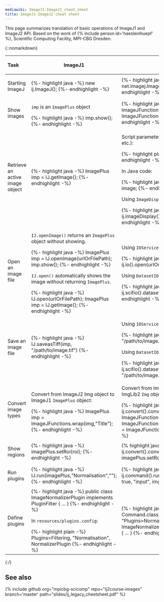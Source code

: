 ```yaml
---
mediawiki: ImageJ1-ImageJ2_cheat_sheet
title: ImageJ1-ImageJ2 cheat sheet
---
```


This page summarizes translation of basic operations of ImageJ1 and ImageJ2 API. Based on the work of {% include person id='haesleinhuepf' %}, Scientific Computing Facility, MPI-CBG Dresden.

{::nomarkdown}
<table>
  <thead>
    <tr class="header">
      <th style="text-align:left;">
        <p>Task</p>
      </th>
      <th>
        <p>ImageJ1</p>
      </th>
      <th>
        <p>ImageJ2</p>
      </th>
    </tr>
  </thead>
  <tbody>
    <tr>
      <td>
        <p>Starting ImageJ</p>
      </td>
      <td>
{%- highlight java -%}
new ij.ImageJ();
{%- endhighlight -%}
      </td>
      <td>
{%- highlight java -%}
ImageJ ij = new net.imagej.ImageJ();
ij.ui().showUI();
{%- endhighlight -%}
      </td>
    </tr>
    <tr>
      <td>
        <p>Show images</p>
      </td>
      <td>
        <p><code>imp</code> is an <code>ImagePlus</code> object</p>
{%- highlight java -%}
imp.show();
{%- endhighlight -%}
      </td>
      <td>
{%- highlight java -%}
ij.ui().show(imp);
ImageJFunctions.show(imp);
ImageJFunctions.wrap(imp,"Image").show();
{%- endhighlight -%}
      </td>
    </tr>
    <tr>
      <td>
        <p>Retrieve an active image object</p>
      </td>
      <td>
{%- highlight java -%}
ImagePlus imp = IJ.getImage();
{%- endhighlight -%}
      </td>
      <td>
        <p>Script parameter (the same for <code>Dataset</code>, <code>ImagePlus</code>, etc.):</p>
{%- highlight plain -%}
#@ Img image
{%- endhighlight -%}
        <p>In Java code:</p>
{%- highlight java -%}
@Parameter
private Img image;
{%- endhighlight -%}
        <p>Using <code>ImageDisplayService</code>:</p>
{%- highlight java -%}
Dataset image = ij.imageDisplay().getActiveDataset();
{%- endhighlight -%}
      </td>
    </tr>
    <tr>
      <td>
        <p>Open an image file</p>
      </td>
      <td>
        <p><code>IJ.openImage()</code> returns an <code>ImagePlus</code> object without showing.</p>
{%- highlight java -%}
ImagePlus imp = IJ.openImage(urlOrFilePath);
imp.show();
{%- endhighlight -%}
        <p><code>IJ.open()</code> automatically shows the image without returning <code>ImagePlus</code>.</p>
{%- highlight java -%}
IJ.open(urlOrFilePath);
ImagePlus imp = IJ.getImage();
{%- endhighlight -%}
      </td>
      <td>
        <p>Using <code>IOService</code>:</p>
{%- highlight java -%}
Object image = ij.io().open(urlOrFilePath);
{%- endhighlight -%}
        <p>Using <code>DatasetIOService</code> (for type safety):</p>
{%- highlight java -%}
Dataset image = ij.scifio().datasetIO().open(urlOrFilePath);
{%- endhighlight -%}
      </td>
    </tr>
    <tr>
      <td>
        <p>Save an image file</p>
      </td>
      <td>
{%- highlight java -%}
IJ.saveasTiff(imp, "/path/to/image.tif")
{%- endhighlight -%}
      </td>
      <td>
        <p>Using <code>IOService</code>:</p>
{%- highlight java -%}
ij.io().save(dataset, "/path/to/image.tif");
{%- endhighlight -%}
        <p>Using <code>DatasetIOService</code>:</p>
{%- highlight java -%}
ij.scifio().datasetIO().save(dataset, "/path/to/image.tif");
{%- endhighlight -%}
      </td>
    </tr>
    <tr>
      <td>
        <p>Convert image types</p>
      </td>
      <td>
        <p>Convert from ImageJ2 Img object to ImageJ1 <code>ImagePlus</code> object:</p>
{%- highlight java -%}
ImagePlus imp = ImageJFunctions.wrap(img,"Title");
{%- endhighlight -%}
      </td>
      <td>
        <p>Convert from ImageJ1 <code>ImagePlus</code> object to ImgLib2 <code>Img</code> object:</p>
{%- highlight java -%}
Img img = ij.convert().convert(imp, Img.class);
Img<T> realImg = ImageJFunctions.wrapReal(imp);
Img<FloatType> floatImg = ImageJFunctions.convertFloat(imp);
Img<FloatType> realImg2 = ImageJFunctions.wrap(imp);
{%- endhighlight -%}
      </td>
    </tr>
    <tr>
      <td>
        <p>Show regions</p>
      </td>
      <td>
{%- highlight java -%}
imagePlus.setRoi(roi);
{%- endhighlight -%}
      </td>
      <td>
{% highlight java %}
Img<BitType> mask; // = ...
Roi roi = ij.convert().convert(mask, Roi.class);
imagePlus.setRoi(roi);
{% endhighlight %}
      </td>
    </tr>
    <tr>
      <td>
        <p>Run plugins</p>
      </td>
      <td>
{%- highlight java -%}
IJ.run(imagePlus,"Normalisation","");
{%- endhighlight -%}
      </td>
      <td>
{%- highlight java -%}
ij.command().run(ImageNormalizerIJ2Plugin.class, true,
                 "input", img, "ij", ij);
{%- endhighlight -%}
      </td>
    </tr>
    <tr>
      <td>
        <p>Define plugins</p>
      </td>
      <td>
{%- highlight java -%}
public class ImageNormalizerPlugin implements PluginFilter {
  ...
}
{%- endhighlight -%}
        <p>In <code>resources/plugins.config</code>:</p>
{%- highlight plain -%}
Plugins>Filtering, "Normalisation", NormalizerPlugin
{%- endhighlight -%}
      </td>
      <td>
{%- highlight java -%}
@Plugin(type = Command.class, menuPath = "Plugins>Normalization")
public class ImageNormalizerIJ2Plugin implements Command {
  ...
}
{%- endhighlight -%}
      </td>
    </tr>
  </tbody>
</table>
{:/}

## See also

{% include github org="mpicbg-scicomp" repo="ij2course-images" branch='master' path="slides/ij_legacy_cheetsheet.pdf" %}
